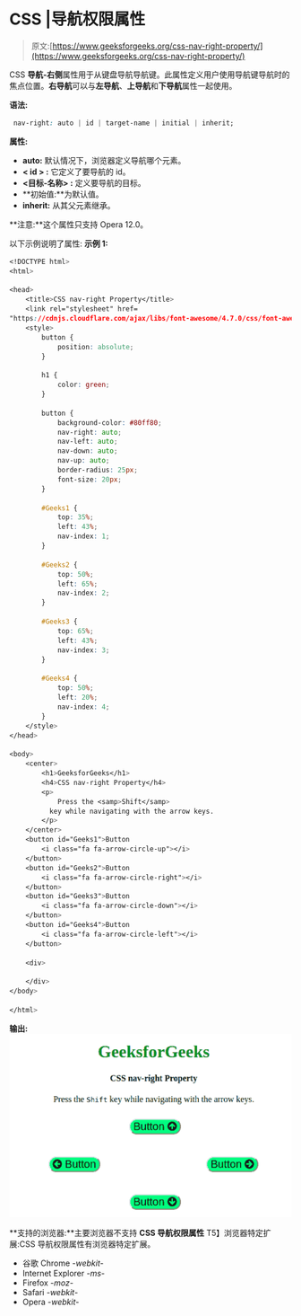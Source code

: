 # CSS |导航权限属性

> 原文:[https://www.geeksforgeeks.org/css-nav-right-property/](https://www.geeksforgeeks.org/css-nav-right-property/)

CSS **导航-右侧**属性用于从键盘导航导航键。此属性定义用户使用导航键导航时的焦点位置。**右导航**可以与**左导航**、**上导航**和**下导航**属性一起使用。

**语法:**

```css
 nav-right: auto | id | target-name | initial | inherit;
```

**属性:**

*   **auto:** 默认情况下，浏览器定义导航哪个元素。
*   **< id > :** 它定义了要导航的 id。
*   **<目标-名称> :** 定义要导航的目标。
*   **初始值:**为默认值。
*   **inherit:** 从其父元素继承。

**注意:**这个属性只支持 Opera 12.0。

以下示例说明了属性:
**示例 1:**

```css
<!DOCTYPE html>
<html>

<head>
    <title>CSS nav-right Property</title>
    <link rel="stylesheet" href=
"https://cdnjs.cloudflare.com/ajax/libs/font-awesome/4.7.0/css/font-awesome.min.css">
    <style>
        button {
            position: absolute;
        }

        h1 {
            color: green;
        }

        button {
            background-color: #80ff80;
            nav-right: auto;
            nav-left: auto;
            nav-down: auto;
            nav-up: auto;
            border-radius: 25px;
            font-size: 20px;
        }

        #Geeks1 {
            top: 35%;
            left: 43%;
            nav-index: 1;
        }

        #Geeks2 {
            top: 50%;
            left: 65%;
            nav-index: 2;
        }

        #Geeks3 {
            top: 65%;
            left: 43%;
            nav-index: 3;
        }

        #Geeks4 {
            top: 50%;
            left: 20%;
            nav-index: 4;
        }
    </style>
</head>

<body>
    <center>
        <h1>GeeksforGeeks</h1>
        <h4>CSS nav-right Property</h4>
        <p>
            Press the <samp>Shift</samp> 
          key while navigating with the arrow keys.
        </p>
    </center>
    <button id="Geeks1">Button
        <i class="fa fa-arrow-circle-up"></i>
    </button>
    <button id="Geeks2">Button
        <i class="fa fa-arrow-circle-right"></i>
    </button>
    <button id="Geeks3">Button
        <i class="fa fa-arrow-circle-down"></i>
    </button> 
    <button id="Geeks4">Button
        <i class="fa fa-arrow-circle-left"></i>
    </button>

    <div>

    </div>
</body>

</html>
```

**输出:**
![](img/4f8cb85e86f1afef1b33727ec38b316c.png)

**支持的浏览器:**主要浏览器不支持 **CSS 导航权限属性**
T5】浏览器特定扩展:CSS 导航权限属性有浏览器特定扩展。

*   谷歌 Chrome *-webkit-*
*   Internet Explorer *-ms-*
*   Firefox *-moz-*
*   Safari *-webkit-*
*   Opera *-webkit-*